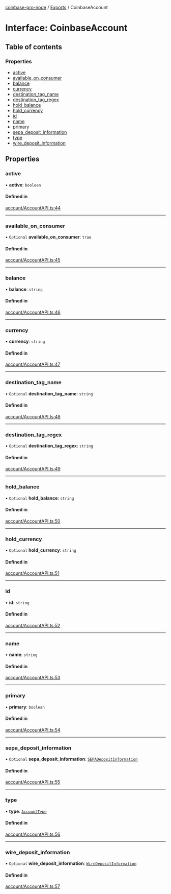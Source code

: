 [coinbase-pro-node](../README.md) / [Exports](../modules.md) / CoinbaseAccount

# Interface: CoinbaseAccount

## Table of contents

### Properties

- [active](CoinbaseAccount.md#active)
- [available_on_consumer](CoinbaseAccount.md#available_on_consumer)
- [balance](CoinbaseAccount.md#balance)
- [currency](CoinbaseAccount.md#currency)
- [destination_tag_name](CoinbaseAccount.md#destination_tag_name)
- [destination_tag_regex](CoinbaseAccount.md#destination_tag_regex)
- [hold_balance](CoinbaseAccount.md#hold_balance)
- [hold_currency](CoinbaseAccount.md#hold_currency)
- [id](CoinbaseAccount.md#id)
- [name](CoinbaseAccount.md#name)
- [primary](CoinbaseAccount.md#primary)
- [sepa_deposit_information](CoinbaseAccount.md#sepa_deposit_information)
- [type](CoinbaseAccount.md#type)
- [wire_deposit_information](CoinbaseAccount.md#wire_deposit_information)

## Properties

### active

• **active**: `boolean`

#### Defined in

[account/AccountAPI.ts:44](https://github.com/bennycode/coinbase-pro-node/blob/15253ed/src/account/AccountAPI.ts#L44)

---

### available_on_consumer

• `Optional` **available_on_consumer**: `true`

#### Defined in

[account/AccountAPI.ts:45](https://github.com/bennycode/coinbase-pro-node/blob/15253ed/src/account/AccountAPI.ts#L45)

---

### balance

• **balance**: `string`

#### Defined in

[account/AccountAPI.ts:46](https://github.com/bennycode/coinbase-pro-node/blob/15253ed/src/account/AccountAPI.ts#L46)

---

### currency

• **currency**: `string`

#### Defined in

[account/AccountAPI.ts:47](https://github.com/bennycode/coinbase-pro-node/blob/15253ed/src/account/AccountAPI.ts#L47)

---

### destination_tag_name

• `Optional` **destination_tag_name**: `string`

#### Defined in

[account/AccountAPI.ts:48](https://github.com/bennycode/coinbase-pro-node/blob/15253ed/src/account/AccountAPI.ts#L48)

---

### destination_tag_regex

• `Optional` **destination_tag_regex**: `string`

#### Defined in

[account/AccountAPI.ts:49](https://github.com/bennycode/coinbase-pro-node/blob/15253ed/src/account/AccountAPI.ts#L49)

---

### hold_balance

• `Optional` **hold_balance**: `string`

#### Defined in

[account/AccountAPI.ts:50](https://github.com/bennycode/coinbase-pro-node/blob/15253ed/src/account/AccountAPI.ts#L50)

---

### hold_currency

• `Optional` **hold_currency**: `string`

#### Defined in

[account/AccountAPI.ts:51](https://github.com/bennycode/coinbase-pro-node/blob/15253ed/src/account/AccountAPI.ts#L51)

---

### id

• **id**: `string`

#### Defined in

[account/AccountAPI.ts:52](https://github.com/bennycode/coinbase-pro-node/blob/15253ed/src/account/AccountAPI.ts#L52)

---

### name

• **name**: `string`

#### Defined in

[account/AccountAPI.ts:53](https://github.com/bennycode/coinbase-pro-node/blob/15253ed/src/account/AccountAPI.ts#L53)

---

### primary

• **primary**: `boolean`

#### Defined in

[account/AccountAPI.ts:54](https://github.com/bennycode/coinbase-pro-node/blob/15253ed/src/account/AccountAPI.ts#L54)

---

### sepa_deposit_information

• `Optional` **sepa_deposit_information**: [`SEPADepositInformation`](SEPADepositInformation.md)

#### Defined in

[account/AccountAPI.ts:55](https://github.com/bennycode/coinbase-pro-node/blob/15253ed/src/account/AccountAPI.ts#L55)

---

### type

• **type**: [`AccountType`](../enums/AccountType.md)

#### Defined in

[account/AccountAPI.ts:56](https://github.com/bennycode/coinbase-pro-node/blob/15253ed/src/account/AccountAPI.ts#L56)

---

### wire_deposit_information

• `Optional` **wire_deposit_information**: [`WireDepositInformation`](WireDepositInformation.md)

#### Defined in

[account/AccountAPI.ts:57](https://github.com/bennycode/coinbase-pro-node/blob/15253ed/src/account/AccountAPI.ts#L57)
